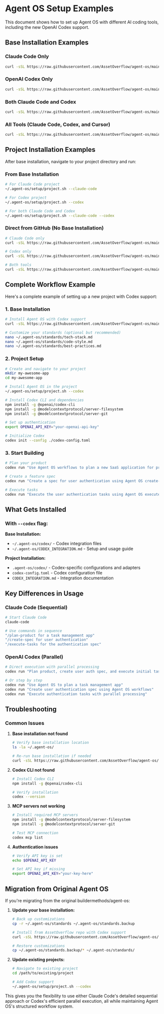# Agent OS Setup Examples

This document shows how to set up Agent OS with different AI coding tools, including the new OpenAI Codex support.

## Base Installation Examples

### Claude Code Only
```bash
curl -sSL https://raw.githubusercontent.com/AssetOverflow/agent-os/main/setup/base.sh | bash -s -- --claude-code
```

### OpenAI Codex Only
```bash
curl -sSL https://raw.githubusercontent.com/AssetOverflow/agent-os/main/setup/base.sh | bash -s -- --codex
```

### Both Claude Code and Codex
```bash
curl -sSL https://raw.githubusercontent.com/AssetOverflow/agent-os/main/setup/base.sh | bash -s -- --claude-code --codex
```

### All Tools (Claude Code, Codex, and Cursor)
```bash
curl -sSL https://raw.githubusercontent.com/AssetOverflow/agent-os/main/setup/base.sh | bash -s -- --claude-code --codex --cursor
```

## Project Installation Examples

After base installation, navigate to your project directory and run:

### From Base Installation
```bash
# For Claude Code project
~/.agent-os/setup/project.sh --claude-code

# For Codex project  
~/.agent-os/setup/project.sh --codex

# For both Claude Code and Codex
~/.agent-os/setup/project.sh --claude-code --codex
```

### Direct from GitHub (No Base Installation)
```bash
# Claude Code only
curl -sSL https://raw.githubusercontent.com/AssetOverflow/agent-os/main/setup/project.sh | bash -s -- --no-base --claude-code

# Codex only
curl -sSL https://raw.githubusercontent.com/AssetOverflow/agent-os/main/setup/project.sh | bash -s -- --no-base --codex

# Both tools
curl -sSL https://raw.githubusercontent.com/AssetOverflow/agent-os/main/setup/project.sh | bash -s -- --no-base --claude-code --codex
```

## Complete Workflow Example

Here's a complete example of setting up a new project with Codex support:

### 1. Base Installation
```bash
# Install Agent OS with Codex support
curl -sSL https://raw.githubusercontent.com/AssetOverflow/agent-os/main/setup/base.sh | bash -s -- --codex

# Customize your standards (optional but recommended)
nano ~/.agent-os/standards/tech-stack.md
nano ~/.agent-os/standards/code-style.md
nano ~/.agent-os/standards/best-practices.md
```

### 2. Project Setup
```bash
# Create and navigate to your project
mkdir my-awesome-app
cd my-awesome-app

# Install Agent OS in the project
~/.agent-os/setup/project.sh --codex

# Install Codex CLI and dependencies
npm install -g @openai/codex-cli
npm install -g @modelcontextprotocol/server-filesystem
npm install -g @modelcontextprotocol/server-git

# Set up authentication
export OPENAI_API_KEY="your-openai-api-key"

# Initialize Codex
codex init --config ./codex-config.toml
```

### 3. Start Building
```bash
# Plan your product
codex run "Use Agent OS workflows to plan a new SaaS application for project management"

# Create a feature spec
codex run "Create a spec for user authentication using Agent OS create-spec workflow"

# Execute tasks
codex run "Execute the user authentication tasks using Agent OS execute-tasks workflow"
```

## What Gets Installed

### With `--codex` flag:

**Base Installation:**
- `~/.agent-os/codex/` - Codex integration files
- `~/.agent-os/CODEX_INTEGRATION.md` - Setup and usage guide

**Project Installation:**
- `.agent-os/codex/` - Codex-specific configurations and adapters
- `codex-config.toml` - Codex configuration file
- `CODEX_INTEGRATION.md` - Integration documentation

## Key Differences in Usage

### Claude Code (Sequential)
```bash
# Start Claude Code
claude-code

# Use commands in sequence
"/plan-product for a task management app"
"/create-spec for user authentication" 
"/execute-tasks for the authentication spec"
```

### OpenAI Codex (Parallel)
```bash
# Direct execution with parallel processing
codex run "Plan product, create user auth spec, and execute initial tasks"

# Or step by step
codex run "Use Agent OS to plan a task management app"
codex run "Create user authentication spec using Agent OS workflows"
codex run "Execute authentication tasks with parallel processing"
```

## Troubleshooting

### Common Issues

1. **Base installation not found**
   ```bash
   # Verify base installation location
   ls -la ~/.agent-os/
   
   # Re-run base installation if needed
   curl -sSL https://raw.githubusercontent.com/AssetOverflow/agent-os/main/setup/base.sh | bash -s -- --codex
   ```

2. **Codex CLI not found**
   ```bash
   # Install Codex CLI
   npm install -g @openai/codex-cli
   
   # Verify installation
   codex --version
   ```

3. **MCP servers not working**
   ```bash
   # Install required MCP servers
   npm install -g @modelcontextprotocol/server-filesystem
   npm install -g @modelcontextprotocol/server-git
   
   # Test MCP connection
   codex mcp list
   ```

4. **Authentication issues**
   ```bash
   # Verify API key is set
   echo $OPENAI_API_KEY
   
   # Set API key if missing
   export OPENAI_API_KEY="your-key-here"
   ```

## Migration from Original Agent OS

If you're migrating from the original buildermethods/agent-os:

1. **Update your base installation:**
   ```bash
   # Back up customizations
   cp -r ~/.agent-os/standards ~/.agent-os/standards.backup
   
   # Install from AssetOverflow repo with Codex support
   curl -sSL https://raw.githubusercontent.com/AssetOverflow/agent-os/main/setup/base.sh | bash -s -- --claude-code --codex
   
   # Restore customizations
   cp ~/.agent-os/standards.backup/* ~/.agent-os/standards/
   ```

2. **Update existing projects:**
   ```bash
   # Navigate to existing project
   cd /path/to/existing/project
   
   # Add Codex support
   ~/.agent-os/setup/project.sh --codex
   ```

This gives you the flexibility to use either Claude Code's detailed sequential approach or Codex's efficient parallel execution, all while maintaining Agent OS's structured workflow system.
